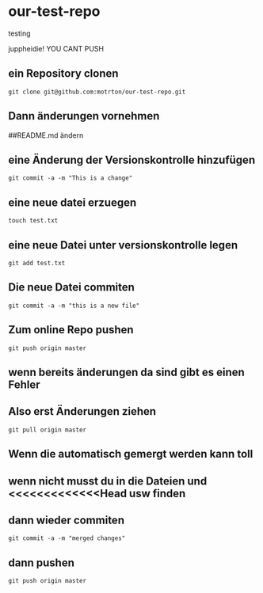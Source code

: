 our-test-repo
=============

testing

juppheidie!
YOU CANT PUSH  


## ein Repository clonen

    git clone git@github.com:motrton/our-test-repo.git  

## Dann änderungen vornehmen
##README.md ändern

## eine Änderung der Versionskontrolle hinzufügen  

    git commit -a -m "This is a change"

## eine neue datei erzuegen

    touch test.txt  

## eine neue Datei unter versionskontrolle legen  

    git add test.txt  

## Die neue Datei commiten  

    git commit -a -m "this is a new file"  

## Zum online Repo pushen  

    git push origin master  

## wenn bereits änderungen da sind  gibt es einen Fehler  
## Also erst Änderungen ziehen  

    git pull origin master  

## Wenn die automatisch gemergt werden kann toll
## wenn nicht musst du in die Dateien und <<<<<<<<<<<<<Head usw finden  
## dann wieder commiten

    git commit -a -m "merged changes"  

## dann pushen  

    git push origin master  



